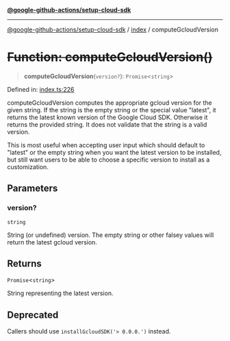 [**@google-github-actions/setup-cloud-sdk**](../../README.md)

***

[@google-github-actions/setup-cloud-sdk](../../modules.md) / [index](../README.md) / computeGcloudVersion

# ~~Function: computeGcloudVersion()~~

> **computeGcloudVersion**(`version?`): `Promise`\<`string`\>

Defined in: [index.ts:226](https://github.com/google-github-actions/setup-cloud-sdk/blob/main/src/index.ts#L226)

computeGcloudVersion computes the appropriate gcloud version for the given
string. If the string is the empty string or the special value "latest", it
returns the latest known version of the Google Cloud SDK. Otherwise it
returns the provided string. It does not validate that the string is a valid
version.

This is most useful when accepting user input which should default to
"latest" or the empty string when you want the latest version to be
installed, but still want users to be able to choose a specific version to
install as a customization.

## Parameters

### version?

`string`

String (or undefined) version. The empty string or other
falsey values will return the latest gcloud version.

## Returns

`Promise`\<`string`\>

String representing the latest version.

## Deprecated

Callers should use `installGcloudSDK('> 0.0.0.')` instead.
